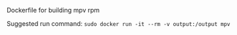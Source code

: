 Dockerfile for building mpv rpm

Suggested run command:
`sudo docker run -it --rm -v output:/output mpv`
